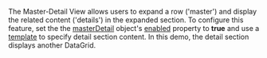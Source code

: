 The Master-Detail View allows users to expand a row ('master') and display the related content ('details') in the expanded section. To configure this feature, set the the [masterDetail](/Documentation/ApiReference/UI_Components/dxDataGrid/Configuration/masterDetail/) object's [enabled](/Documentation/ApiReference/UI_Components/dxDataGrid/Configuration/masterDetail/#enabled) property to **true** and use a [template](/Documentation/ApiReference/UI_Components/dxDataGrid/Configuration/masterDetail/#template) to specify detail section content. In this demo, the detail section displays another DataGrid.
<!--split-->
